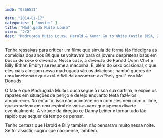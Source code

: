 ```yaml
---
imdb: "0366551"

date: "2014-01-17"
categories: [ "movies" ]
title: "Madrugada Muito Louca"
stars: "3/5"
desc: "Madrugada Muito Louca. Harold & Kumar Go to White Castle (USA, 2004). Dirigido por Danny Leiner. Escrito por Jon Hurwitz, Hayden Schlossberg. Com John Cho, Ethan Embry, Rob Tinkler, Fred Willard, Kal Penn, Steve Braun, Dan Bochart, Paula Garcés, Mike Sheer."
---
```

Tenho ressalvas para criticar um filme que simula de forma tão fidedigna as comédias dos anos 80 que se voltavam para os jovens despretensiosos em busca de sexo e diversão. Nesse caso, a diversão de Harold (John Cho) e Billy (Ethan Embry) se resume a maconha. E, além do sexo ocasional, o que eles mais almejam nessa madrugada são os deliciosos hambúrgueres de uma lanchonete que está difícil de encontrar: é o "holy grail" dos Mc Donalds.

O fato é que Madrugada Muito Louca segue à risca sua cartilha, e expõe os rapazes em situações de perigo e desejo enquanto tenta fazê-los amadurecer. No entanto, isso não acontece nem com eles nem com o filme, que estaciona em uma espiral de vais-e-vens que apenas diverte eventualmente. A virtude da direção de Danny Leiner é tornar tudo tão rápido que sequer dá tempo de pensar.

Tenho certeza que Harold e Billy também não pensaram muito nessa noite. Se for assistir, sugiro que não pense, também.
